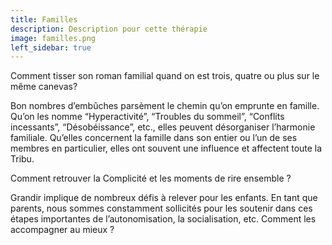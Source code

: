 ```yaml
---
title: Familles
description: Description pour cette thérapie
image: familles.png
left_sidebar: true
---
```

Comment tisser son roman familial quand on est trois, quatre ou plus sur le même canevas?

Bon nombres d’embûches parsèment le chemin qu’on emprunte en famille. Qu’on les nomme “Hyperactivité”, “Troubles du sommeil”, “Conflits incessants”, “Désobéissance”, etc., elles peuvent désorganiser l’harmonie familiale. Qu’elles concernent la famille dans son entier ou l’un de ses membres en particulier, elles ont souvent une influence et affectent toute la Tribu.

Comment retrouver la Complicité et les moments de rire ensemble ?

Grandir implique de nombreux défis à relever pour les enfants. En tant que parents, nous sommes constamment sollicités pour les soutenir dans ces étapes importantes de l’autonomisation, la socialisation, etc. Comment les accompagner au mieux ?
